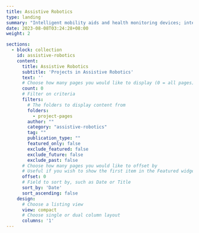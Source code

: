 ```yaml
---
title: Assistive Robotics
type: landing
summary: "Intelligent mobility aids and health monitoring devices; intelligent robots for productivity enhancement in healthcare, logistics and industries"
date: 2023-08-08T03:24:28+08:00
weight: 2

sections:
  - block: collection
    id: assistive-robotics
    content:
      title: Assistive Robotics
      subtitle: 'Projects in Assistive Robotics'
      text: ''
      # Choose how many pages you would like to display (0 = all pages)
      count: 0
      # Filter on criteria
      filters:
        # The folders to display content from
        folders:
          - project-pages
        author: ""
        category: "assistive-robotics"
        tag: ""
        publication_type: ""
        featured_only: false
        exclude_featured: false
        exclude_future: false
        exclude_past: false
      # Choose how many pages you would like to offset by
      # Useful if you wish to show the first item in the Featured widget
      offset: 0
      # Field to sort by, such as Date or Title
      sort_by: 'Date'
      sort_ascending: false
    design:
      # Choose a listing view
      view: compact
      # Choose single or dual column layout
      columns: '1'
---
```

